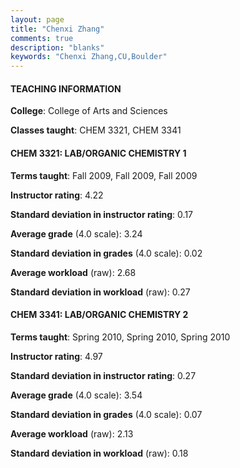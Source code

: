 ```yaml
---
layout: page
title: "Chenxi Zhang" 
comments: true
description: "blanks"
keywords: "Chenxi Zhang,CU,Boulder"
---
```

<head>
<script src="https://ajax.googleapis.com/ajax/libs/jquery/2.1.3/jquery.min.js"></script>
<script src="https://dl.dropboxusercontent.com/s/pc42nxpaw1ea4o9/highcharts.js?dl=0"></script>
<!-- <script src="../assets/js/highcharts.js"></script> -->
<style type="text/css">@font-face {
	font-family: "Bebas Neue";
	src: url(https://www.filehosting.org/file/details/544349/BebasNeue Regular.otf) format("opentype");
	}
	h1.Bebas { 
		font-family: "Bebas Neue", Verdana, Tahoma;
	}
</style>
</head>
	   
#### TEACHING INFORMATION

**College**: College of Arts and Sciences

**Classes taught**: CHEM 3321, CHEM 3341

#### CHEM 3321: LAB/ORGANIC CHEMISTRY 1

**Terms taught**: Fall 2009, Fall 2009, Fall 2009

**Instructor rating**: 4.22

**Standard deviation in instructor rating**: 0.17

**Average grade** (4.0 scale): 3.24

**Standard deviation in grades** (4.0 scale): 0.02

**Average workload** (raw): 2.68

**Standard deviation in workload** (raw): 0.27

#### CHEM 3341: LAB/ORGANIC CHEMISTRY 2

**Terms taught**: Spring 2010, Spring 2010, Spring 2010

**Instructor rating**: 4.97

**Standard deviation in instructor rating**: 0.27

**Average grade** (4.0 scale): 3.54

**Standard deviation in grades** (4.0 scale): 0.07

**Average workload** (raw): 2.13

**Standard deviation in workload** (raw): 0.18


